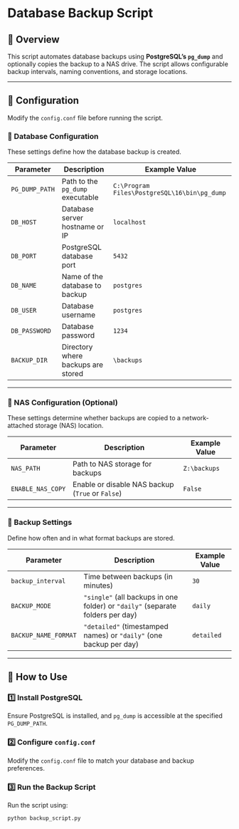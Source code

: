 ﻿# **Database Backup Script**

## 📌 Overview
This script automates database backups using **PostgreSQL’s `pg_dump`** and optionally copies the backup to a NAS drive. The script allows configurable backup intervals, naming conventions, and storage locations.

---

## 📁 Configuration
Modify the `config.conf` file before running the script.

### 🔹 Database Configuration
These settings define how the database backup is created.

| Parameter        | Description                                          | Example Value |
|-----------------|------------------------------------------------------|--------------|
| `PG_DUMP_PATH`  | Path to the `pg_dump` executable                     | `C:\Program Files\PostgreSQL\16\bin\pg_dump` |
| `DB_HOST`       | Database server hostname or IP                        | `localhost` |
| `DB_PORT`       | PostgreSQL database port                              | `5432` |
| `DB_NAME`       | Name of the database to backup                        | `postgres` |
| `DB_USER`       | Database username                                     | `postgres` |
| `DB_PASSWORD`   | Database password                                     | `1234` |
| `BACKUP_DIR`    | Directory where backups are stored                    | `\backups` |

---

### 🔹 NAS Configuration (Optional)
These settings determine whether backups are copied to a network-attached storage (NAS) location.

| Parameter        | Description                                      | Example Value |
|-----------------|--------------------------------------------------|--------------|
| `NAS_PATH`      | Path to NAS storage for backups                   | `Z:\backups` |
| `ENABLE_NAS_COPY` | Enable or disable NAS backup (`True` or `False`) | `False` |

---

### 🔹 Backup Settings
Define how often and in what format backups are stored.

| Parameter         | Description                                      | Example Value |
|------------------|--------------------------------------------------|--------------|
| `backup_interval` | Time between backups (in minutes)               | `30` |
| `BACKUP_MODE`    | `"single"` (all backups in one folder) or `"daily"` (separate folders per day) | `daily` |
| `BACKUP_NAME_FORMAT` | `"detailed"` (timestamped names) or `"daily"` (one backup per day) | `detailed` |

---

## 🚀 How to Use
### 1️⃣ Install PostgreSQL
Ensure PostgreSQL is installed, and `pg_dump` is accessible at the specified `PG_DUMP_PATH`.

### 2️⃣ Configure `config.conf`
Modify the `config.conf` file to match your database and backup preferences.

### 3️⃣ Run the Backup Script
Run the script using:
```sh
python backup_script.py
